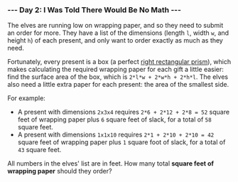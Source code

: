 ### --- Day 2: I Was Told There Would Be No Math ---

The elves are running low on wrapping paper, and so they need to submit an
order for more. They have a list of the dimensions (length `l`, width `w`, and
height `h`) of each present, and only want to order exactly as much as they
need.

Fortunately, every present is a box (a perfect [right rectangular prism](https://en.wikipedia.org/wiki/Cuboid#Rectangular_cuboid)),
which makes calculating the required wrapping paper for each gift a little
easier: find the surface area of the box, which is `2*l*w + 2*w*h + 2*h*l`.
The elves also need a little extra paper for each present: the area of the
smallest side.

For example:

- A present with dimensions `2x3x4` requires `2*6 + 2*12 + 2*8 = 52` square
  feet of wrapping paper plus `6` square feet of slack, for a total of `58`
  square feet.
- A present with dimensions `1x1x10` requires `2*1 + 2*10 + 2*10 = 42`
  square feet of wrapping paper plus `1` square foot of slack, for a total
  of `43` square feet.

All numbers in the elves' list are in feet. How many total **square feet of
wrapping paper** should they order?
